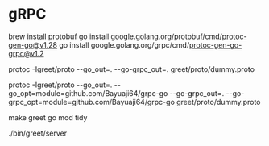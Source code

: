 # gRPC
brew install protobuf
go install google.golang.org/protobuf/cmd/protoc-gen-go@v1.28
go install google.golang.org/grpc/cmd/protoc-gen-go-grpc@v1.2



protoc -Igreet/proto --go_out=. --go-grpc_out=. greet/proto/dummy.proto

protoc -Igreet/proto --go_out=. --go_opt=module=github.com/Bayuaji64/grpc-go --go-grpc_out=. --go-grpc_opt=module=github.com/Bayuaji64/grpc-go greet/proto/dummy.proto


make greet
go mod tidy


./bin/greet/server